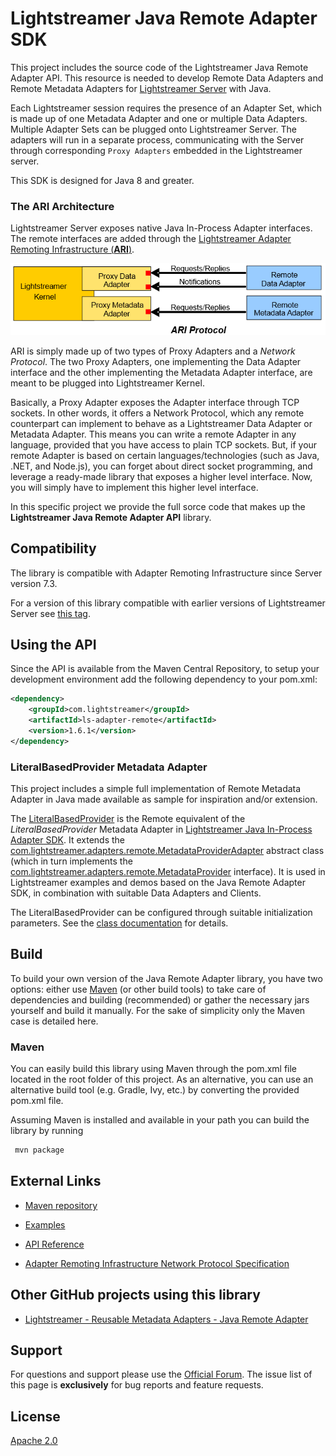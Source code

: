 # Lightstreamer Java Remote Adapter SDK

This project includes the source code of the Lightstreamer Java Remote Adapter API. This resource is needed to develop Remote Data Adapters and Remote Metadata Adapters for [Lightstreamer Server](http://www.lightstreamer.com/) with Java.

Each Lightstreamer session requires the presence of an Adapter Set, which is made up of one Metadata Adapter and one or multiple Data Adapters. Multiple Adapter Sets can be plugged onto Lightstreamer Server.
The adapters will run in a separate process, communicating with the Server through corresponding `Proxy Adapters` embedded in the Lightstreamer server.

This SDK is designed for Java 8 and greater.

### The ARI Architecture

Lightstreamer Server exposes native Java In-Process Adapter interfaces. The remote interfaces are added through the [Lightstreamer Adapter Remoting Infrastructure (**ARI**)](https://lightstreamer.com/docs/ls-server/latest/Adapter%20Remoting%20Infrastructure.pdf). 

![architecture](architecture.png)

ARI is simply made up of two types of Proxy Adapters and a *Network Protocol*. The two Proxy Adapters, one implementing the Data Adapter interface and the other implementing the Metadata Adapter interface, are meant to be plugged into Lightstreamer Kernel.

Basically, a Proxy Adapter exposes the Adapter interface through TCP sockets. In other words, it offers a Network Protocol, which any remote counterpart can implement to behave as a Lightstreamer Data Adapter or Metadata Adapter. This means you can write a remote Adapter in any language, provided that you have access to plain TCP sockets.
But, if your remote Adapter is based on certain languages/technologies (such as Java, .NET, and Node.js), you can forget about direct socket programming, and leverage a ready-made library that exposes a higher level interface. Now, you will simply have to implement this higher level interface.<br>

In this specific project we provide the full sorce code that makes up the <b>Lightstreamer Java Remote Adapter API</b> library.

## Compatibility

The library is compatible with Adapter Remoting Infrastructure since Server version 7.3.

For a version of this library compatible with earlier versions of Lightstreamer Server see [this tag](https://github.com/Lightstreamer/Lightstreamer-lib-adapter-java-remote/tree/v1.5.0).

## Using the API

Since the API is available from the Maven Central Repository, to setup your development environment add the following dependency to your pom.xml:

```xml
<dependency>
    <groupId>com.lightstreamer</groupId>
    <artifactId>ls-adapter-remote</artifactId>
    <version>1.6.1</version>
</dependency>
```

### LiteralBasedProvider Metadata Adapter

This project includes a simple full implementation of Remote Metadata Adapter in Java made available as sample for inspiration and/or extension.

The [LiteralBasedProvider](https://github.com/Lightstreamer/Lightstreamer-lib-adapter-java-remote/tree/master/src/main/java/com/lightstreamer/adapters/remote/metadata) is the Remote equivalent of the *LiteralBasedProvider* Metadata Adapter in [Lightstreamer Java In-Process Adapter SDK](https://github.com/Lightstreamer/Lightstreamer-lib-adapter-java-inprocess#literalbasedprovider-metadata-adapter).
It extends the [com.lightstreamer.adapters.remote.MetadataProviderAdapter](https://lightstreamer.com/api/ls-adapter-remote/latest/com/lightstreamer/adapters/remote/MetadataProviderAdapter.html) abstract class (which in turn implements the [com.lightstreamer.adapters.remote.MetadataProvider](https://lightstreamer.com/api/ls-adapter-remote/latest/com/lightstreamer/adapters/remote/MetadataProvider.html) interface).
It is used in Lightstreamer examples and demos based on the Java Remote Adapter SDK, in combination with suitable Data Adapters and Clients.

The LiteralBasedProvider can be configured through suitable initialization parameters. See the [class documentation](https://lightstreamer.com/api/ls-adapter-remote/latest/com/lightstreamer/adapters/remote/metadata/LiteralBasedProvider.html) for details.

## Build

To build your own version of the Java Remote Adapter library, you have two options:
either use [Maven](https://maven.apache.org/) (or other build tools) to take care of dependencies and building (recommended) or gather the necessary jars yourself and build it manually.
For the sake of simplicity only the Maven case is detailed here.

### Maven
You can easily build this library using Maven through the pom.xml file located in the root folder of this project. As an alternative, you can use an alternative build tool (e.g. Gradle, Ivy, etc.) by converting the provided pom.xml file.

Assuming Maven is installed and available in your path you can build the library by running

```sh
 mvn package
```


## External Links

- [Maven repository](https://mvnrepository.com/artifact/com.lightstreamer/ls-adapter-remote/)

- [Examples](https://demos.lightstreamer.com/?p=lightstreamer&t=adapter&sadapterjava=remote)

- [API Reference](https://www.lightstreamer.com/api/ls-adapter-remote/latest/)

- [Adapter Remoting Infrastructure Network Protocol Specification](https://lightstreamer.com/api/ls-generic-adapter/latest/ARI%20Protocol.pdf)

## Other GitHub projects using this library

- [Lightstreamer - Reusable Metadata Adapters - Java Remote Adapter ](https://github.com/Lightstreamer/Lightstreamer-example-ReusableMetadata-adapter-java-remote)

## Support

For questions and support please use the [Official Forum](https://forums.lightstreamer.com/). The issue list of this page is **exclusively** for bug reports and feature requests.

## License

[Apache 2.0](https://opensource.org/licenses/Apache-2.0)
